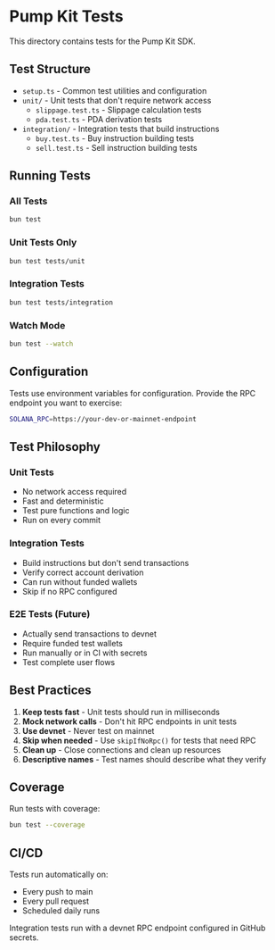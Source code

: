 # Pump Kit Tests

This directory contains tests for the Pump Kit SDK.

## Test Structure

- `setup.ts` - Common test utilities and configuration
- `unit/` - Unit tests that don't require network access
  - `slippage.test.ts` - Slippage calculation tests
  - `pda.test.ts` - PDA derivation tests
- `integration/` - Integration tests that build instructions
  - `buy.test.ts` - Buy instruction building tests
  - `sell.test.ts` - Sell instruction building tests

## Running Tests

### All Tests

```bash
bun test
```

### Unit Tests Only

```bash
bun test tests/unit
```

### Integration Tests

```bash
bun test tests/integration
```

### Watch Mode

```bash
bun test --watch
```

## Configuration

Tests use environment variables for configuration. Provide the RPC endpoint you want to exercise:

```bash
SOLANA_RPC=https://your-dev-or-mainnet-endpoint
```

## Test Philosophy

### Unit Tests
- No network access required
- Fast and deterministic
- Test pure functions and logic
- Run on every commit

### Integration Tests
- Build instructions but don't send transactions
- Verify correct account derivation
- Can run without funded wallets
- Skip if no RPC configured

### E2E Tests (Future)
- Actually send transactions to devnet
- Require funded test wallets
- Run manually or in CI with secrets
- Test complete user flows

## Best Practices

1. **Keep tests fast** - Unit tests should run in milliseconds
2. **Mock network calls** - Don't hit RPC endpoints in unit tests
3. **Use devnet** - Never test on mainnet
4. **Skip when needed** - Use `skipIfNoRpc()` for tests that need RPC
5. **Clean up** - Close connections and clean up resources
6. **Descriptive names** - Test names should describe what they verify

## Coverage

Run tests with coverage:

```bash
bun test --coverage
```

## CI/CD

Tests run automatically on:
- Every push to main
- Every pull request
- Scheduled daily runs

Integration tests run with a devnet RPC endpoint configured in GitHub secrets.

